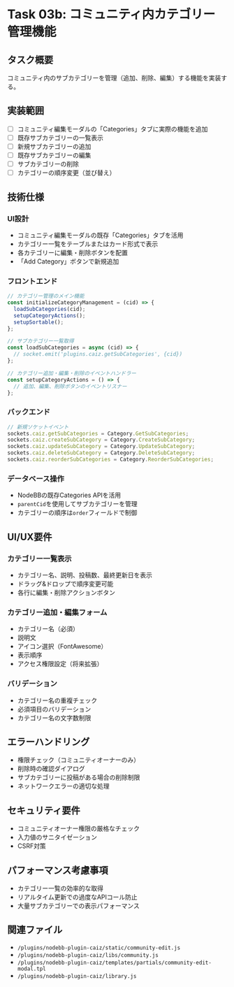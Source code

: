 # Task 03b: コミュニティ内カテゴリー管理機能

## タスク概要
コミュニティ内のサブカテゴリーを管理（追加、削除、編集）する機能を実装する。

## 実装範囲
- [ ] コミュニティ編集モーダルの「Categories」タブに実際の機能を追加
- [ ] 既存サブカテゴリーの一覧表示
- [ ] 新規サブカテゴリーの追加
- [ ] 既存サブカテゴリーの編集
- [ ] サブカテゴリーの削除
- [ ] カテゴリーの順序変更（並び替え）

## 技術仕様

### UI設計
- コミュニティ編集モーダルの既存「Categories」タブを活用
- カテゴリー一覧をテーブルまたはカード形式で表示
- 各カテゴリーに編集・削除ボタンを配置
- 「Add Category」ボタンで新規追加

### フロントエンド
```javascript
// カテゴリー管理のメイン機能
const initializeCategoryManagement = (cid) => {
  loadSubCategories(cid);
  setupCategoryActions();
  setupSortable();
};

// サブカテゴリー一覧取得
const loadSubCategories = async (cid) => {
  // socket.emit('plugins.caiz.getSubCategories', {cid})
};

// カテゴリー追加・編集・削除のイベントハンドラー
const setupCategoryActions = () => {
  // 追加、編集、削除ボタンのイベントリスナー
};
```

### バックエンド
```javascript
// 新規ソケットイベント
sockets.caiz.getSubCategories = Category.GetSubCategories;
sockets.caiz.createSubCategory = Category.CreateSubCategory;  
sockets.caiz.updateSubCategory = Category.UpdateSubCategory;
sockets.caiz.deleteSubCategory = Category.DeleteSubCategory;
sockets.caiz.reorderSubCategories = Category.ReorderSubCategories;
```

### データベース操作
- NodeBBの既存Categories APIを活用
- `parentCid`を使用してサブカテゴリーを管理
- カテゴリーの順序は`order`フィールドで制御

## UI/UX要件

### カテゴリー一覧表示
- カテゴリー名、説明、投稿数、最終更新日を表示
- ドラッグ&ドロップで順序変更可能
- 各行に編集・削除アクションボタン

### カテゴリー追加・編集フォーム
- カテゴリー名（必須）
- 説明文
- アイコン選択（FontAwesome）
- 表示順序
- アクセス権限設定（将来拡張）

### バリデーション
- カテゴリー名の重複チェック
- 必須項目のバリデーション
- カテゴリー名の文字数制限

## エラーハンドリング
- 権限チェック（コミュニティオーナーのみ）
- 削除時の確認ダイアログ
- サブカテゴリーに投稿がある場合の削除制限
- ネットワークエラーの適切な処理

## セキュリティ要件
- コミュニティオーナー権限の厳格なチェック
- 入力値のサニタイゼーション
- CSRF対策

## パフォーマンス考慮事項
- カテゴリー一覧の効率的な取得
- リアルタイム更新での過度なAPIコール防止
- 大量サブカテゴリーでの表示パフォーマンス

## 関連ファイル
- `/plugins/nodebb-plugin-caiz/static/community-edit.js`
- `/plugins/nodebb-plugin-caiz/libs/community.js` 
- `/plugins/nodebb-plugin-caiz/templates/partials/community-edit-modal.tpl`
- `/plugins/nodebb-plugin-caiz/library.js`